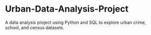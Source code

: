 # Urban-Data-Analysis-Project
A data analysis project using Python and SQL to explore urban crime, school, and census datasets.
